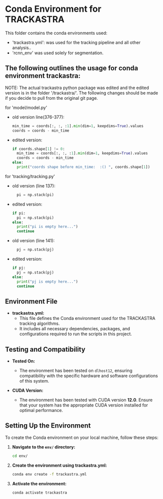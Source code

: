 # Conda Environment for TRACKASTRA

This folder contains the conda environments used: 
 - 'trackastra.yml': was used for the tracking pipeline and all other analysis.. 
 - 'rcnn_env' was used solely for segmentation. 

## The following outlines the usage for conda environment trackastra: 

NOTE: The actual trackastra python package was edited and the edited version is in the folder '/trackastra/'. The following changes should be made if you decide to pull from the original git page. 

for 'model/model.py'

  - old version line(376-377): 
    ```python
    min_time = coords[:, :, :1].min(dim=1, keepdims=True).values
    coords = coords - min_time
    ```
  
  - edited version: 
    ```python
    if coords.shape[1] != 0:
      min_time = coords[:, :, :1].min(dim=1, keepdims=True).values
      coords = coords - min_time
    else: 
      print("coords shape before min_time:  :() ", coords.shape[1])
    ```
for 'tracking/tracking.py'
  - old version (line 137): 
    ```python
      pi = np.stack(pi)
    ```
  - edited version: 
    ```python
    if pi: 
      pi = np.stack(pi)
    else: 
      print("pi is empty here...")
      continue
    ```
  - old version (line 141): 
    ```python
      pj = np.stack(pj)
    ```
  - edited version: 
    ```python
    if pj: 
      pj = np.stack(pj)
    else: 
      print("pj is empty here...")
      continue
    ```

## Environment File

- **trackastra.yml:** 
  - This file defines the Conda environment used for the TRACKASTRA tracking algorithms.
  - It includes all necessary dependencies, packages, and configurations required to run the scripts in this project.

## Testing and Compatibility

- **Tested On:**
  - The environment has been tested on `dlhost12`, ensuring compatibility with the specific hardware and software configurations of this system.

- **CUDA Version:**
  - The environment has been tested with CUDA version **12.0**. Ensure that your system has the appropriate CUDA version installed for optimal performance.

## Setting Up the Environment

To create the Conda environment on your local machine, follow these steps:

1. **Navigate to the `env/` directory:**
   ```bash
   cd env/

2. **Create the environment using trackastra.yml:**
    ```bash
    conda env create -f trackastra.yml
3. **Activate the environment:**
    ```bash
    conda activate trackastra